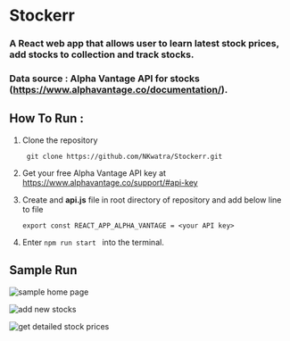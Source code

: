 Stockerr
========
### A React web app that allows user to learn latest stock prices, add stocks to collection and track stocks.

### Data source : Alpha Vantage API for stocks (<https://www.alphavantage.co/documentation/>).


## How To Run :
1. Clone the repository 

   ``` git clone https://github.com/NKwatra/Stockerr.git```
2. Get your free Alpha Vantage API key at  <https://www.alphavantage.co/support/#api-key> 
3. Create and **api.js** file in root directory of repository and add below line to file

    ``` export const REACT_APP_ALPHA_VANTAGE = <your API key> ```
4. Enter `npm run start ` into the terminal.


## Sample Run

![sample home page](./ss/img1.png)

![add new stocks](./ss/img2.png)

![get detailed stock prices](ss/img3.png)